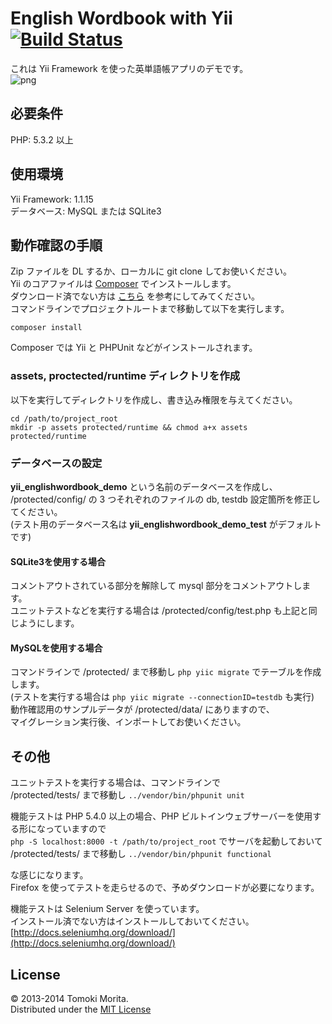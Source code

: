 # English Wordbook with Yii [![Build Status](https://travis-ci.org/jamband/yii-englishwordbook-demo.svg?branch=master)](https://travis-ci.org/jamband/yii-englishwordbook-demo)
これは Yii Framework を使った英単語帳アプリのデモです。  
![png](http://jamband.github.io/images/english-wordbook.png)

## 必要条件
PHP: 5.3.2 以上
  
## 使用環境
Yii Framework: 1.1.15  
データベース: MySQL または SQLite3  

## 動作確認の手順
Zip ファイルを DL するか、ローカルに git clone してお使いください。  
Yii のコアファイルは [Composer](http://getcomposer.org/) でインストールします。  
ダウンロード済でない方は [こちら](http://getcomposer.org/download/) を参考にしてみてください。  
コマンドラインでプロジェクトルートまで移動して以下を実行します。

```shell
composer install
```

Composer では Yii と PHPUnit などがインストールされます。  

### assets, proctected/runtime ディレクトリを作成
以下を実行してディレクトリを作成し、書き込み権限を与えてください。  

```shell
cd /path/to/project_root
mkdir -p assets protected/runtime && chmod a+x assets protected/runtime
```
  
### データベースの設定
**yii_englishwordbook_demo** という名前のデータベースを作成し、  
/protected/config/ の 3 つそれぞれのファイルの db, testdb 設定箇所を修正してください。  
(テスト用のデータベース名は **yii_englishwordbook_demo_test** がデフォルトです)

#### SQLite3を使用する場合
コメントアウトされている部分を解除して mysql 部分をコメントアウトします。  
ユニットテストなどを実行する場合は /protected/config/test.php も上記と同じようにします。  

#### MySQLを使用する場合
コマンドラインで /protected/ まで移動し `php yiic migrate` でテーブルを作成します。  
(テストを実行する場合は `php yiic migrate --connectionID=testdb` も実行)  
動作確認用のサンプルデータが /protected/data/ にありますので、  
マイグレーション実行後、インポートしてお使いください。  

## その他
ユニットテストを実行する場合は、コマンドラインで  
/protected/tests/ まで移動し `../vendor/bin/phpunit unit`  
  
機能テストは PHP 5.4.0 以上の場合、PHP ビルトインウェブサーバーを使用する形になっていますので  
`php -S localhost:8000 -t /path/to/project_root` でサーバを起動しておいて  
/protected/tests/ まで移動し `../vendor/bin/phpunit functional`  
  
な感じになります。  
Firefox を使ってテストを走らせるので、予めダウンロードが必要になります。  
  
機能テストは Selenium Server を使っています。  
インストール済でない方はインストールしておいてください。  
[http://docs.seleniumhq.org/download/](http://docs.seleniumhq.org/download/)  

## License
&copy; 2013-2014 Tomoki Morita.  
Distributed under the [MIT License](http://www.opensource.org/licenses/MIT)
